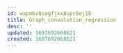 ```yaml
---
id: wapmbv8oagfjxx8vpr8ej18
title: Graph_convolution_regression
desc: ''
updated: 1697692668621
created: 1697692668621
---
```

